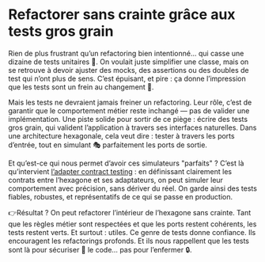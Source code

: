 # Refactorer sans crainte grâce aux tests gros grain
Rien de plus frustrant qu’un refactoring bien intentionné… qui casse une dizaine de tests unitaires 🤯.
On voulait juste simplifier une classe, mais on se retrouve à devoir ajuster des mocks, 
des assertions ou des doubles de test qui n’ont plus de sens. C’est épuisant, et pire : 
ça donne l’impression que les tests sont un frein au changement 🛑.

Mais les tests ne devraient jamais freiner un refactoring. Leur rôle, c’est de garantir 
que le comportement métier reste inchangé — pas de valider une implémentation.
Une piste solide pour sortir de ce piège : écrire des tests gros grain, qui valident 
l’application à travers ses interfaces naturelles. Dans une architecture hexagonale, 
cela veut dire : tester à travers les ports d’entrée, tout en simulant 🎭 parfaitement les ports de sortie.

Et qu’est-ce qui nous permet d’avoir ces simulateurs "parfaits" ? C’est là qu’intervient 
<a href="./">l’adapter contract testing</a> : en définissant clairement les contrats entre l’hexagone et ses adaptateurs, 
on peut simuler leur comportement avec précision, sans dériver du réel. On garde ainsi des tests fiables, 
robustes, et représentatifs de ce qui se passe en production.

👉Résultat ? On peut refactorer l’intérieur de l’hexagone sans crainte. Tant que les règles métier sont 
respectées et que les ports restent cohérents, les tests restent verts. Et surtout : utiles.
Ce genre de tests donne confiance. Ils encouragent les refactorings profonds. Et ils nous rappellent 
que les tests sont là pour sécuriser 🛟 le code… pas pour l’enfermer 🔒.
